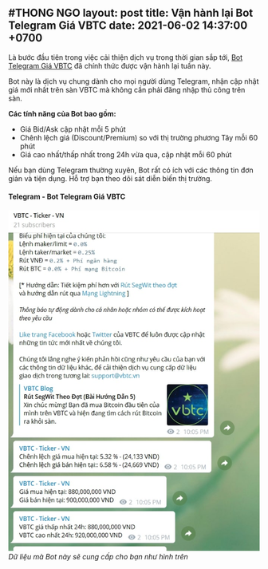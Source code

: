 #THONG NGO
layout: post
title:  Vận hành lại Bot Telegram Giá VBTC
date:   2021-06-02 14:37:00 +0700
---
Là bước đầu tiên trong việc cải thiện dịch vụ trong thời gian sắp tới, [Bot Telegram Giá VBTC](https://t.me/vbtc_ticker_en) đã chính thức được vận hành lại tuần này.

Bot này là dịch vụ chung dành cho mọi người dùng Telegram, nhận cập nhật giá mới nhất trên sàn VBTC mà không cần phải đăng nhập thủ công trên sàn.

**Các tính năng của Bot bao gồm:**
- Giá Bid/Ask cập nhật mỗi 5 phút
- Chênh lệch giá (Discount/Premium) so với thị trường phương Tây mỗi 60 phút
- Giá cao nhất/thấp nhất trong 24h vừa qua, cập nhật mỗi 60 phút

Nếu bạn dùng Telegram thường xuyên, Bot rất có ích với các thông tin đơn giản và tiện dụng. Hỗ trợ bạn theo dõi sát diễn biến thị trường.

#### Telegram - Bot Telegram Giá VBTC

![](/assets/img/telegram-vbtc-ticker-bot-vi.jpg)
*Dữ liệu mà Bot này sẽ cung cấp cho bạn như hình trên*
